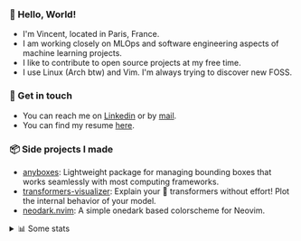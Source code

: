 ### 👋 Hello, World!

- I'm Vincent, located in Paris, France.
- I am working closely on MLOps and software engineering aspects of machine learning projects.
- I like to contribute to open source projects at my free time.
- I use Linux (Arch btw) and Vim. I'm always trying to discover new FOSS.

### 🔗 Get in touch

- You can reach me on [Linkedin](https://www.linkedin.com/in/vincent-duchauffour-3a9641155/) or by [mail](mailto:vincent.duchauffour@proton.me).
- You can find my resume [here](https://raw.githubusercontent.com/VDuchauffour/resume/main/resume.pdf).

### 📦 Side projects I made

- [anyboxes](https://github.com/VDuchauffour/anyboxes): Lightweight package for managing bounding boxes that works seamlessly with most computing frameworks.
- [transformers-visualizer](https://github.com/VDuchauffour/transformers-visualizer): Explain your 🤗 transformers without effort! Plot the internal behavior of your model. 
- [neodark.nvim](https://github.com/VDuchauffour/neodark.nvim): A simple onedark based colorscheme for Neovim.

<details><summary>📊 Some stats</summary>  
  
<p align="center">
  <img alt="VDuchauffour's github stats" src="https://github-readme-stats.vercel.app/api?username=VDuchauffour&include_all_commits=true&show_icons=true&theme=react"/>
  <br />
  <img alt="VDuchauffour's streak stats" src="https://streak-stats.demolab.com?user=VDuchauffour&theme=react"/>
  <br />
  <img alt="VDuchauffour's language stats" src="https://github-readme-stats.vercel.app/api/top-langs/?username=VDuchauffour&count_private=true&include_all_commits=true&show_icons=true&layout=compact&theme=react"/>
  <!--   <br />
  <img alt="VDuchauffour's Wakatime stats" src="https://github-readme-stats.vercel.app/api/wakatime?username=VDuchauffour&theme=react"/> -->
</p>

#### 🧭 Wakatime stats
<!--START_SECTION:waka-->
![Code Time](http://img.shields.io/badge/Code%20Time-1%2C405%20hrs%204%20mins-blue)

![Lines of code](https://img.shields.io/badge/From%20Hello%20World%20I%27ve%20Written-2.0%20million%20lines%20of%20code-blue)

**🐱 My GitHub Data** 

> 📦 970.6 kB Used in GitHub's Storage 
 > 
> 🏆 1,744 Contributions in the Year 2023
 > 
> 🚫 Not Opted to Hire
 > 
> 📜 9 Public Repositories 
 > 
> 🔑 2 Private Repositories 
 > 
**I'm a Night 🦉** 

```text
🌞 Morning                54 commits          █░░░░░░░░░░░░░░░░░░░░░░░░   04.73 % 
🌆 Daytime                294 commits         ██████░░░░░░░░░░░░░░░░░░░   25.74 % 
🌃 Evening                633 commits         ██████████████░░░░░░░░░░░   55.43 % 
🌙 Night                  161 commits         ████░░░░░░░░░░░░░░░░░░░░░   14.10 % 
```
📅 **I'm Most Productive on Saturday** 

```text
Monday                   144 commits         ███░░░░░░░░░░░░░░░░░░░░░░   12.61 % 
Tuesday                  93 commits          ██░░░░░░░░░░░░░░░░░░░░░░░   08.14 % 
Wednesday                199 commits         ████░░░░░░░░░░░░░░░░░░░░░   17.43 % 
Thursday                 163 commits         ████░░░░░░░░░░░░░░░░░░░░░   14.27 % 
Friday                   98 commits          ██░░░░░░░░░░░░░░░░░░░░░░░   08.58 % 
Saturday                 317 commits         ███████░░░░░░░░░░░░░░░░░░   27.76 % 
Sunday                   128 commits         ███░░░░░░░░░░░░░░░░░░░░░░   11.21 % 
```


📊 **This Week I Spent My Time On** 

```text
💬 Programming Languages: 
Python                   15 hrs 21 mins      ████████████████░░░░░░░░░   64.38 % 
YAML                     6 hrs 47 mins       ███████░░░░░░░░░░░░░░░░░░   28.44 % 
Markdown                 29 mins             █░░░░░░░░░░░░░░░░░░░░░░░░   02.09 % 
zsh                      18 mins             ░░░░░░░░░░░░░░░░░░░░░░░░░   01.27 % 
C++                      15 mins             ░░░░░░░░░░░░░░░░░░░░░░░░░   01.05 % 
```


 Last Updated on 18/12/2023 00:38:10 UTC
<!--END_SECTION:waka-->
</details>

